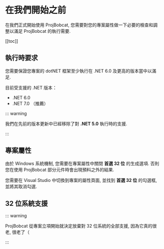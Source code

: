 # 在我們開始之前

在我們正式開始使用 ProjBobcat, 您需要對您的專案屬性做一下必要的檢查和調整以滿足 ProjBobcat 的執行需要. 

[[toc]]

## 執行時要求

您需要保證您專案的 dotNET 框架至少執行在 .NET 6.0 及更高的版本當中以滿足. 

目前受支援的 .NET 版本：
- .NET 6.0
- .NET 7.0 （推薦）

::: warning

我們在先前的版本更新中已經移除了對 **.NET 5.0** 執行時的支援. 

:::

## 專案屬性

由於 Windows 系統機制, 您需要在專案屬性中關閉 **首選 32 位** 的生成選項. 否則您在使用 ProjBobcat 部分元件時會出現預料之外的結果. 

您需要在 Visual Studio 中切換到專案的屬性頁面, 並找到 **首選 32 位** 的勾選框, 並將其取消勾選. 

## 32 位系統支援

::: warning

ProjBobcat 從專案立項開始就決定放棄對 32 位系統的全部支援, 因為它真的很老, 很老了（

:::
